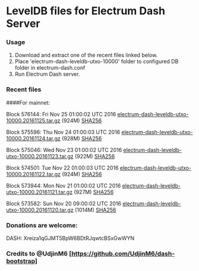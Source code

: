 # LevelDB files for Electrum Dash Server

### Usage

1. Download and extract one of the recent files linked below.
2. Place 'electrum-dash-leveldb-utxo-10000' folder to configured DB folder in electrum-dash.conf
3. Run Electrum Dash server.

### Recent files

####For mainnet:

Block 576144: Fri Nov 25 01:00:02 UTC 2016 [electrum-dash-leveldb-utxo-10000.20161125.tar.gz](https://transfer.sh/3jsdR/electrum-dash-leveldb-utxo-10000.20161125.tar.gz) (924M) [SHA256](https://transfer.sh/P7UV5/electrum-dash-leveldb-utxo-10000.20161125.tar.gz.sha256)

Block 575596: Thu Nov 24 01:00:03 UTC 2016 [electrum-dash-leveldb-utxo-10000.20161124.tar.gz](https://transfer.sh/QOVel/electrum-dash-leveldb-utxo-10000.20161124.tar.gz) (928M) [SHA256](https://transfer.sh/pnjaW/electrum-dash-leveldb-utxo-10000.20161124.tar.gz.sha256)

Block 575046: Wed Nov 23 01:00:02 UTC 2016 [electrum-dash-leveldb-utxo-10000.20161123.tar.gz](https://transfer.sh/UrdEe/electrum-dash-leveldb-utxo-10000.20161123.tar.gz) (922M) [SHA256](https://transfer.sh/HTSqR/electrum-dash-leveldb-utxo-10000.20161123.tar.gz.sha256)

Block 574501: Tue Nov 22 01:00:03 UTC 2016 [electrum-dash-leveldb-utxo-10000.20161122.tar.gz](https://transfer.sh/13do9N/electrum-dash-leveldb-utxo-10000.20161122.tar.gz) (924M) [SHA256](https://transfer.sh/e1qre/electrum-dash-leveldb-utxo-10000.20161122.tar.gz.sha256)

Block 573944: Mon Nov 21 01:00:02 UTC 2016 [electrum-dash-leveldb-utxo-10000.20161121.tar.gz](https://transfer.sh/EExIT/electrum-dash-leveldb-utxo-10000.20161121.tar.gz) (927M) [SHA256](https://transfer.sh/1LlsU/electrum-dash-leveldb-utxo-10000.20161121.tar.gz.sha256)

Block 573582: Sun Nov 20 09:00:02 UTC 2016 [electrum-dash-leveldb-utxo-10000.20161120.tar.gz](https://transfer.sh/vGvP6/electrum-dash-leveldb-utxo-10000.20161120.tar.gz) (1014M) [SHA256](https://transfer.sh/WK04m/electrum-dash-leveldb-utxo-10000.20161120.tar.gz.sha256)

### Donations are welcome:

DASH: Xreiza1qGJMT5BpW6BDtRJqwtcBSxGwWYN

### Credits to @UdjinM6 [https://github.com/UdjinM6/dash-bootstrap]
